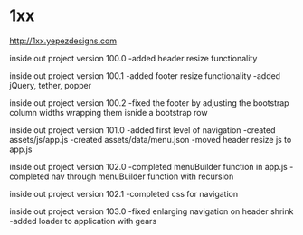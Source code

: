 # 1xx
http://1xx.yepezdesigns.com

inside out project version 100.0
	-added header resize functionality


inside out project version 100.1
	-added footer resize functionality
	-added jQuery, tether, popper


inside out project version 100.2
	-fixed the footer by adjusting the bootstrap column widths wrapping them isnide a bootstrap row


inside out project version 101.0
	-added first level of navigation
	-created assets/js/app.js
	-created assets/data/menu.json
	-moved header resize js to app.js


inside out project version 102.0
	-completed menuBuilder function in app.js
	-completed nav through menuBuilder function with recursion


inside out project version 102.1
	-completed css for navigation

inside out project version 103.0
	-fixed enlarging navigation on header shrink
	-added loader to application with gears
